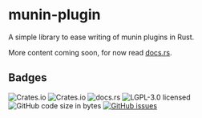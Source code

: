 # munin-plugin

A simple library to ease writing of munin plugins in Rust.

More content coming soon, for now read [docs.rs](https://docs.rs/munin-plugin/latest/munin_plugin/).

## Badges
![Crates.io](https://img.shields.io/crates/v/munin-plugin)
![Crates.io](https://img.shields.io/crates/d/munin-plugin)
![docs.rs](https://img.shields.io/docsrs/munin-plugin)
![LGPL-3.0 licensed](https://img.shields.io/github/license/Ganneff/munin-plugin)
![GitHub code size in bytes](https://img.shields.io/github/languages/code-size/Ganneff/munin-plugin)
[![GitHub issues](https://img.shields.io/github/issues/Ganneff/munin-plugin)](https://github.com/Ganneff/munin-plugin/issues)
